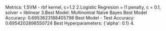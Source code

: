 Metrics:
1.SVM - rbf kernel, c=1.2
2.Logistic Regresion = l1 penalty, c = 0.1, solver = liblinear
3.Best Model: Multinomial Naive Bayes
  Best Model Accuracy: 0.6953623188405798
  Best Model - Test Accuracy: 0.6954202898550724
  Best Hyperparameters: {'alpha': 0.1}
4.
